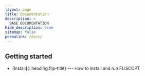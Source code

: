 ```yaml
---
layout: page
title: Documentation
description: >
  BASE DOCUMENTATION
hide_description: true
sitemap: false
permalink: /docs/
---
```




## Getting started
* [Install]{:.heading.flip-title} --- How to install and run FLISCOPT